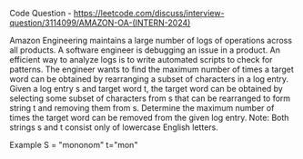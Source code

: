 Code Question - https://leetcode.com/discuss/interview-question/3114099/AMAZON-OA-(INTERN-2024)

Amazon Engineering maintains a large number of logs of operations across all products.
A software engineer is debugging an issue in a product. An efficient way to analyze logs
is to write automated scripts to check for patterns. The engineer wants to find the maximum
number of times a target word can be obtained by rearranging a subset of characters in a log entry.
Given a log entry s and target word t, the target word can be obtained by selecting some subset of
characters from s that can be rearranged to form string t and removing them from s. Determine the
maximum number of times the target word can be removed from the given log entry.
Note: Both strings s and t consist only of lowercase English letters.

Example
S = "mononom"
t="mon"
